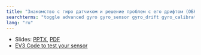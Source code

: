 ```yaml
---
title: "Знакомство с гиро датчиком и решение проблем с его дрифтом (ОБНОВЛЕННЫЙ)"
searchterms: "toggle advanced gyro gyro_sensor gyro_drift gyro_calibration angle rate introduction_to_gyro_sensor revisited n4_gyros gyro_calibrate_not_working the_best_gyro_lesson_calibrate gyro_not_working help_my_gyro new_gyro not_working"
lang: "ru"
---
```

 <ul>
 <li class="ng-binding">Slides:
 <a href="ProgrammingLessons/advanced/GyroRevisited.pptx">PPTX</a>,
 <a href="ProgrammingLessons/advanced/GyroRevisited.pdf">PDF</a>
 </li>
 <li class="ng-binding">
 <a href="ProgrammingLessons/advanced/GyroRevisited.ev3">EV3 Code to test your sensor</a>
 </li>
  </ul>
